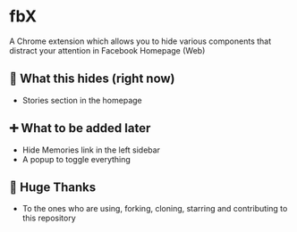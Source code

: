 # fbX
A Chrome extension which allows you to hide various components that distract your attention in Facebook Homepage (Web)


## :eyes: What this hides (right now)
- Stories section in the homepage


## :heavy_plus_sign: What to be added later
- Hide Memories link in the left sidebar
- A popup to toggle everything


## :pray: Huge Thanks 
- To the ones who are using, forking, cloning, starring and contributing to this repository 